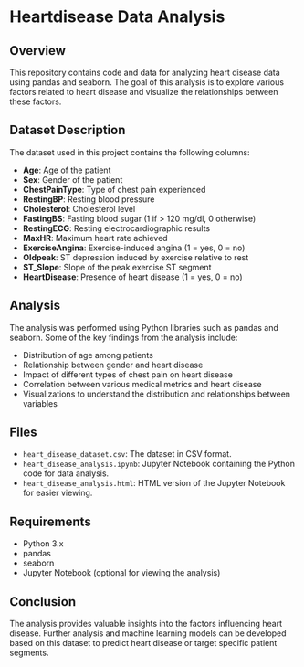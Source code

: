 # Heartdisease  Data Analysis



## Overview

This repository contains code and data for analyzing heart disease data using pandas and seaborn. The goal of this analysis is to explore various factors related to heart disease and visualize the relationships between these factors.

## Dataset Description

The dataset used in this project contains the following columns:

- **Age**: Age of the patient
- **Sex**: Gender of the patient
- **ChestPainType**: Type of chest pain experienced
- **RestingBP**: Resting blood pressure
- **Cholesterol**: Cholesterol level
- **FastingBS**: Fasting blood sugar (1 if > 120 mg/dl, 0 otherwise)
- **RestingECG**: Resting electrocardiographic results
- **MaxHR**: Maximum heart rate achieved
- **ExerciseAngina**: Exercise-induced angina (1 = yes, 0 = no)
- **Oldpeak**: ST depression induced by exercise relative to rest
- **ST_Slope**: Slope of the peak exercise ST segment
- **HeartDisease**: Presence of heart disease (1 = yes, 0 = no)

## Analysis

The analysis was performed using Python libraries such as pandas and seaborn. Some of the key findings from the analysis include:

- Distribution of age among patients
- Relationship between gender and heart disease
- Impact of different types of chest pain on heart disease
- Correlation between various medical metrics and heart disease
- Visualizations to understand the distribution and relationships between variables

## Files

- `heart_disease_dataset.csv`: The dataset in CSV format.
- `heart_disease_analysis.ipynb`: Jupyter Notebook containing the Python code for data analysis.
- `heart_disease_analysis.html`: HTML version of the Jupyter Notebook for easier viewing.

## Requirements

- Python 3.x
- pandas
- seaborn
- Jupyter Notebook (optional for viewing the analysis)

## Conclusion
The analysis provides valuable insights into the factors influencing heart disease. Further analysis and machine learning models can be developed based on this dataset to predict heart disease or target specific patient segments.
